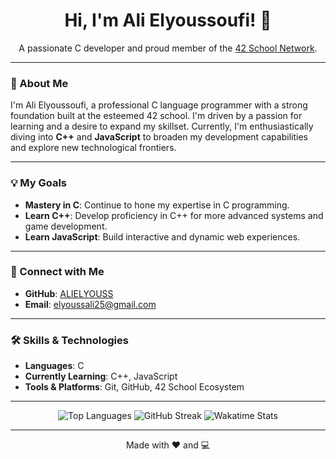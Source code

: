 <h1 align="center">Hi, I'm Ali Elyoussoufi! 👋</h1>

<p align="center">A passionate C developer and proud member of the <a href="https://www.42.fr/">42 School Network</a>.</p>

---

### 🚀 About Me

I'm Ali Elyoussoufi, a professional C language programmer with a strong foundation built at the esteemed 42 school. I'm driven by a passion for learning and a desire to expand my skillset. Currently, I'm enthusiastically diving into **C++** and **JavaScript** to broaden my development capabilities and explore new technological frontiers.

---

### 💡 My Goals

*   **Mastery in C**: Continue to hone my expertise in C programming.
*   **Learn C++**: Develop proficiency in C++ for more advanced systems and game development.
*   **Learn JavaScript**: Build interactive and dynamic web experiences.

---

### 🔗 Connect with Me

*   **GitHub**: [ALIELYOUSS](https://github.com/ALIELYOUSS)
*   **Email**: [elyoussali25@gmail.com](mailto:elyoussali25@gmail.com)

---

### 🛠️ Skills & Technologies

*   **Languages**: C
*   **Currently Learning**: C++, JavaScript
*   **Tools & Platforms**: Git, GitHub, 42 School Ecosystem

---

<p align="center">
  <img src="https://github-readme-stats.vercel.app/api/top-langs/?username=ALIELYOUSS&layout=compact&hide_title=true&hide_border=true&bg_color=00000000&text_color=ffffff&title_color=ffffff&icon_color=ffffff&hide_progress=true&locale=en" alt="Top Languages" />
  <img src="https://github-readme-streak-stats.herokuapp.com?user=ALIELYOUSS&theme=dark&hide_border=true&background=00000000&stroke=ffffff&side_streak_banana=true&mode=weekly&border_radius=15&title_streak_color=ffffff&ring_color=ffffff&fire_color=ffffff&icon_color=ffffff&text_color=ffffff&border_color=ffffff" alt="GitHub Streak" />
  <img src="https://github-readme-stats.vercel.app/api/wakatime?username=ALIELYOUSS&hide_title=true&hide_border=true&bg_color=00000000&text_color=ffffff&title_color=ffffff&icon_color=ffffff&layout=compact&locale=en&no_project_label=true" alt="Wakatime Stats"/>
</p>

---

<p align="center">Made with ❤️ and 💻</p>
